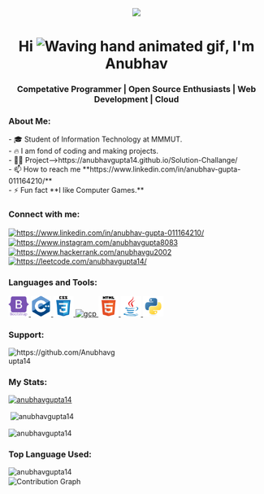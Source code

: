 <p align="center">
  <img src="https://user-images.githubusercontent.com/97956667/182621449-cabf1f4c-aef1-4a10-a26a-c844c8022ff3.png" />



</p>
<h1 align="center">Hi <img src="https://raw.githubusercontent.com/nixin72/nixin72/master/wave.gif" 
         alt="Waving hand animated gif"
         height="45"
         width="45" />, I'm Anubhav</h1>
<h3 align="center">Competative Programmer | Open Source Enthusiasts | Web Development | Cloud</h3>
<h3 align="left">About Me:</h3>
<div>- 🎓&nbsp;Student of Information Technology at MMMUT.</div>
<div>- 🔥&nbsp;I am fond of coding and making projects.</div>
<div>- 👨‍💻 Project-->https://anubhavgupta14.github.io/Solution-Challange/</div>

<div>- 📫 How to reach me **https://www.linkedin.com/in/anubhav-gupta-011164210/**</div>

<div>- ⚡ Fun fact **I like Computer Games.**</div>
<div></div>

<h3 align="left">Connect with me:</h3>
<p align="left">
<a href="https://linkedin.com/in/https://www.linkedin.com/in/anubhav-gupta-011164210/" target="blank"><img align="center" src="https://raw.githubusercontent.com/rahuldkjain/github-profile-readme-generator/master/src/images/icons/Social/linked-in-alt.svg" alt="https://www.linkedin.com/in/anubhav-gupta-011164210/" height="30" width="40" /></a>
<a href="https://instagram.com/https://www.instagram.com/anubhavgupta8083" target="blank"><img align="center" src="https://raw.githubusercontent.com/rahuldkjain/github-profile-readme-generator/master/src/images/icons/Social/instagram.svg" alt="https://www.instagram.com/anubhavgupta8083" height="30" width="40" /></a>
<a href="https://www.hackerrank.com/https://www.hackerrank.com/anubhavgu2002" target="blank"><img align="center" src="https://raw.githubusercontent.com/rahuldkjain/github-profile-readme-generator/master/src/images/icons/Social/hackerrank.svg" alt="https://www.hackerrank.com/anubhavgu2002" height="30" width="40" /></a>
<a href="https://www.leetcode.com/https://leetcode.com/anubhavgupta14/" target="blank"><img align="center" src="https://raw.githubusercontent.com/rahuldkjain/github-profile-readme-generator/master/src/images/icons/Social/leet-code.svg" alt="https://leetcode.com/anubhavgupta14/" height="30" width="40" /></a>
</p>

<h3 align="left">Languages and Tools:</h3>
<p align="left"> <a href="https://getbootstrap.com" target="_blank" rel="noreferrer"> <img src="https://raw.githubusercontent.com/devicons/devicon/master/icons/bootstrap/bootstrap-plain-wordmark.svg" alt="bootstrap" width="40" height="40"/> </a> <a href="https://www.w3schools.com/cpp/" target="_blank" rel="noreferrer"> <img src="https://raw.githubusercontent.com/devicons/devicon/master/icons/cplusplus/cplusplus-original.svg" alt="cplusplus" width="40" height="40"/> </a> <a href="https://www.w3schools.com/css/" target="_blank" rel="noreferrer"> <img src="https://raw.githubusercontent.com/devicons/devicon/master/icons/css3/css3-original-wordmark.svg" alt="css3" width="40" height="40"/> </a> <a href="https://cloud.google.com" target="_blank" rel="noreferrer"> <img src="https://www.vectorlogo.zone/logos/google_cloud/google_cloud-icon.svg" alt="gcp" width="40" height="40"/> </a> <a href="https://www.w3.org/html/" target="_blank" rel="noreferrer"> <img src="https://raw.githubusercontent.com/devicons/devicon/master/icons/html5/html5-original-wordmark.svg" alt="html5" width="40" height="40"/> </a> <a href="https://www.java.com" target="_blank" rel="noreferrer"> <img src="https://raw.githubusercontent.com/devicons/devicon/master/icons/java/java-original.svg" alt="java" width="40" height="40"/> </a> <a href="https://www.python.org" target="_blank" rel="noreferrer"> <img src="https://raw.githubusercontent.com/devicons/devicon/master/icons/python/python-original.svg" alt="python" width="40" height="40"/> </a> </p>

<h3 align="left">Support:</h3>
<p><a href="https://https://www.buymeacoffee.com/anubhavgu2p?new=1"> <img align="left" src="https://cdn.buymeacoffee.com/buttons/v2/default-yellow.png" height="50" width="210" alt="https://github.com/Anubhavgupta14" /></a></p><br><br>
<h3 align="left">My Stats:</h3>
<p align="left" display="inline-block"> <a href="https://github.com/ryo-ma/github-profile-trophy"><img src="https://github-profile-trophy.vercel.app/?username=anubhavgupta14" alt="anubhavgupta14" /></a> </p>


<p>&nbsp;<img align="center" src="https://github-readme-stats.vercel.app/api?username=anubhavgupta14&show_icons=true&locale=en" alt="anubhavgupta14" /></p>

<p><img align="center" src="https://github-readme-streak-stats.herokuapp.com/?user=anubhavgupta14&" alt="anubhavgupta14" /></p>
<h3 align="left">Top Language Used:</h3>
<p><img align="left" src="https://github-readme-stats.vercel.app/api/top-langs?username=anubhavgupta14&show_icons=true&locale=en&layout=compact" alt="anubhavgupta14" /></p>
<br/>
<img src="https://activity-graph.herokuapp.com/graph?username=Anubhavgupta14&theme=xcode" alt="Contribution Graph" align="center" />
